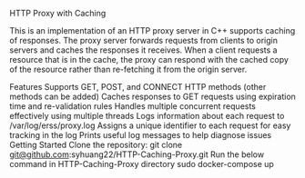 HTTP Proxy with Caching

This is an implementation of an HTTP proxy server in C++ supports caching of responses. The proxy server forwards requests from clients to origin servers and caches the responses it receives. When a client requests a resource that is in the cache, the proxy can respond with the cached copy of the resource rather than re-fetching it from the origin server.

Features
Supports GET, POST, and CONNECT HTTP methods (other methods can be added)
Caches responses to GET requests using expiration time and re-validation rules
Handles multiple concurrent requests effectively using multiple threads
Logs information about each request to /var/log/erss/proxy.log
Assigns a unique identifier to each request for easy tracking in the log
Prints useful log messages to help diagnose issues
Getting Started
Clone the repository: git clone git@github.com:syhuang22/HTTP-Caching-Proxy.git
Run the below command in HTTP-Caching-Proxy directory
sudo docker-compose up
